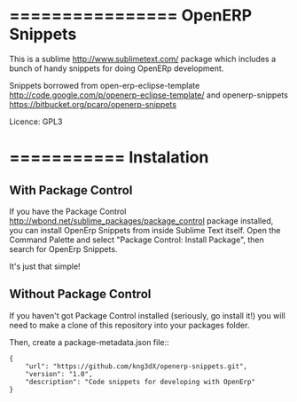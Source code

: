 ================
OpenERP Snippets
================

This is a sublime <http://www.sublimetext.com/> package which includes a bunch of handy snippets for doing OpenERp development.

Snippets borrowed from open-erp-eclipse-template <http://code.google.com/p/openerp-eclipse-template/>
and openerp-snippets <https://bitbucket.org/pcaro/openerp-snippets>
            
Licence: GPL3

===========
Instalation
===========

With Package Control
--------------------

If you have the Package Control <http://wbond.net/sublime_packages/package_control> package installed, you can install OpenErp Snippets from inside Sublime Text itself. Open the Command Palette and select "Package Control: Install Package", then search for OpenErp Snippets.

It's just that simple!

Without Package Control
-----------------------

If you haven't got Package Control installed (seriously, go install it!) you will need to make a clone of this repository into your packages folder.

Then, create a package-metadata.json file::

    {
        "url": "https://github.com/kng3dX/openerp-snippets.git",
        "version": "1.0",
        "description": "Code snippets for developing with OpenErp"
    }